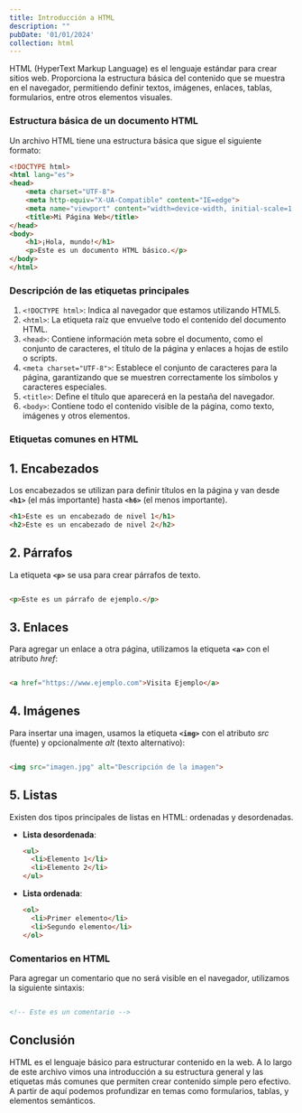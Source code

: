 ```yaml
---
title: Introducción a HTML
description: ""
pubDate: '01/01/2024'
collection: html
---
```


HTML (HyperText Markup Language) es el lenguaje estándar para crear sitios web. Proporciona la estructura básica del contenido que se muestra en el navegador, permitiendo definir textos, imágenes, enlaces, tablas, formularios, entre otros elementos visuales.

### Estructura básica de un documento HTML

Un archivo HTML tiene una estructura básica que sigue el siguiente formato:

```html
<!DOCTYPE html>
<html lang="es">
<head>
    <meta charset="UTF-8">
    <meta http-equiv="X-UA-Compatible" content="IE=edge">
    <meta name="viewport" content="width=device-width, initial-scale=1.0">
    <title>Mi Página Web</title>
</head>
<body>
    <h1>¡Hola, mundo!</h1>
    <p>Este es un documento HTML básico.</p>
</body>
</html>
```

### Descripción de las etiquetas principales

1. `<!DOCTYPE html>`: Indica al navegador que estamos utilizando HTML5.
2. `<html>`: La etiqueta raíz que envuelve todo el contenido del documento HTML.
3. `<head>`: Contiene información meta sobre el documento, como el conjunto de caracteres, el título de la página y enlaces a hojas de estilo o scripts.
4. `<meta charset="UTF-8">`: Establece el conjunto de caracteres para la página, garantizando que se muestren correctamente los símbolos y caracteres especiales.
5. `<title>`: Define el título que aparecerá en la pestaña del navegador.
6. `<body>`: Contiene todo el contenido visible de la página, como texto, imágenes y otros elementos.

### Etiquetas comunes en HTML

## 1. Encabezados
Los encabezados se utilizan para definir títulos en la página y van desde **`<h1>`** (el más importante) hasta **`<h6>`** (el menos importante).
```html
<h1>Este es un encabezado de nivel 1</h1>
<h2>Este es un encabezado de nivel 2</h2>
```

## 2. Párrafos
La etiqueta **`<p>`** se usa para crear párrafos de texto.
```html

<p>Este es un párrafo de ejemplo.</p>

```

## 3. Enlaces
Para agregar un enlace a otra página, utilizamos la etiqueta **`<a>`** con el atributo *href*:

```html

<a href="https://www.ejemplo.com">Visita Ejemplo</a>

```

## 4. Imágenes
Para insertar una imagen, usamos la etiqueta **`<img>`** con el atributo *src* (fuente) y opcionalmente *alt* (texto alternativo):
```html

<img src="imagen.jpg" alt="Descripción de la imagen">

```

## 5. Listas
Existen dos tipos principales de listas en HTML: ordenadas y desordenadas.

- **Lista desordenada**:

  ```html
  <ul>
    <li>Elemento 1</li>
    <li>Elemento 2</li>
  </ul>
  ```

- **Lista ordenada**:

  ```html
  <ol>
    <li>Primer elemento</li>
    <li>Segundo elemento</li>
  </ol>
  ```

### Comentarios en HTML
Para agregar un comentario que no será visible en el navegador, utilizamos la siguiente sintaxis:
```html

<!-- Este es un comentario -->

```

## Conclusión

HTML es el lenguaje básico para estructurar contenido en la web. A lo largo de este archivo vimos una introducción a su estructura general y las etiquetas más comunes que permiten crear contenido simple pero efectivo. A partir de aquí podemos profundizar en temas como formularios, tablas, y elementos semánticos.



